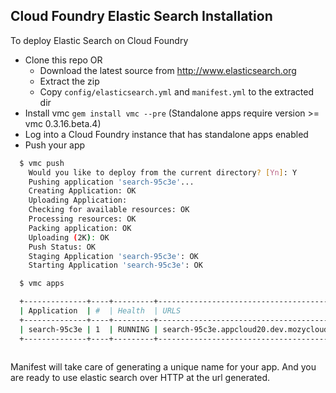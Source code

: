 ## Cloud Foundry Elastic Search Installation

To deploy Elastic Search on Cloud Foundry

- Clone this repo OR
  - Download the latest source from http://www.elasticsearch.org
  - Extract the zip
  - Copy `config/elasticsearch.yml` and `manifest.yml` to the extracted dir
- Install vmc `gem install vmc --pre` (Standalone apps require version >= vmc 0.3.16.beta.4)
- Log into a Cloud Foundry instance that has standalone apps enabled
- Push your app
 
``` bash
  $ vmc push
    Would you like to deploy from the current directory? [Yn]: Y
    Pushing application 'search-95c3e'...
    Creating Application: OK
    Uploading Application:
    Checking for available resources: OK
    Processing resources: OK
    Packing application: OK
    Uploading (2K): OK
    Push Status: OK
    Staging Application 'search-95c3e': OK
    Starting Application 'search-95c3e': OK

  $ vmc apps

  +--------------+----+---------+-------------------------------------------+----------+
  | Application  | #  | Health  | URLS                                      | Services |
  +--------------+----+---------+-------------------------------------------+----------+
  | search-95c3e | 1  | RUNNING | search-95c3e.appcloud20.dev.mozycloud.com |          |
  +--------------+----+---------+-------------------------------------------+----------+
  
```

Manifest will take care of generating a unique name for your app.
And you are ready to use elastic search over HTTP at the url generated.